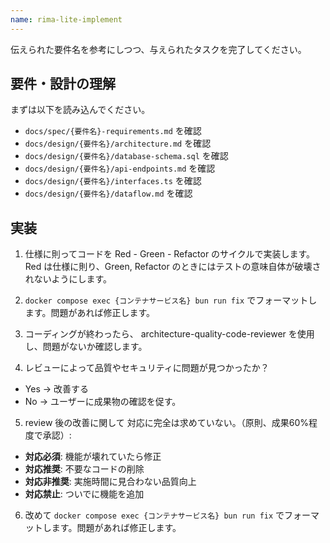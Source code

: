 ```yaml
---
name: rima-lite-implement
---
```


伝えられた要件名を参考にしつつ、与えられたタスクを完了してください。

## 要件・設計の理解

まずは以下を読み込んでください。

- `docs/spec/{要件名}-requirements.md` を確認
- `docs/design/{要件名}/architecture.md` を確認
- `docs/design/{要件名}/database-schema.sql` を確認
- `docs/design/{要件名}/api-endpoints.md` を確認
- `docs/design/{要件名}/interfaces.ts` を確認
- `docs/design/{要件名}/dataflow.md` を確認

## 実装

1. 仕様に則ってコードを Red - Green - Refactor のサイクルで実装します。Red は仕様に則り、Green, Refactor のときにはテストの意味自体が破壊されないようにします。

2. `docker compose exec {コンテナサービス名} bun run fix` でフォーマットします。問題があれば修正します。

3. コーディングが終わったら、 architecture-quality-code-reviewer を使用し、問題がないか確認します。

4. レビューによって品質やセキュリティに問題が見つかったか？
  - Yes
    -> 改善する
  - No
    -> ユーザーに成果物の確認を促す。

5. review 後の改善に関して
対応に完全は求めていない。（原則、成果60%程度で承認）:

- **対応必須**: 機能が壊れていたら修正
- **対応推奨**: 不要なコードの削除
- **対応非推奨**: 実施時間に見合わない品質向上
- **対応禁止**: ついでに機能を追加

6. 改めて `docker compose exec {コンテナサービス名} bun run fix` でフォーマットします。問題があれば修正します。
